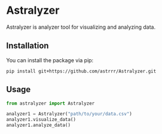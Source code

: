 # Astralyzer

Astralyzer is analyzer tool for visualizing and analyzing data.

## Installation

You can install the package via pip:
```
pip install git+https://github.com/astrrr/Astralyzer.git
```

## Usage

```python
from astralyzer import Astralyzer

analyzer1 = Astralyzer("path/to/your/data.csv")
analyzer1.visualize_data()
analyzer1.analyze_data()
```